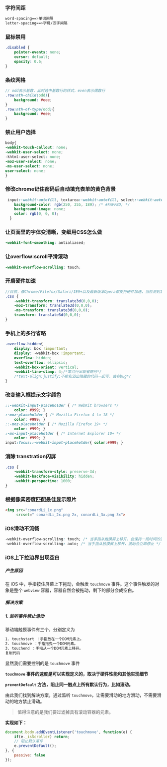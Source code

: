 ### 字符间距

```scss
word-spacing==>单词间隔
letter-spacing==>字母/汉字间隔
```

### 鼠标禁用

```scss
.disabled {
    pointer-events: none;
    cursor: default;
    opacity: 0.6;
}
```

### 条纹网格

```scss
// odd表示基数，此时选中基数行的样式，even表示偶数行
.row:nth-child(odd){
    background: #eee;
}
.row:nth-of-type(odd){
    background: #eee;
}
```

### 禁止用户选择

```scss
body{
-webkit-touch-callout: none;
-webkit-user-select: none;
-khtml-user-select: none;
-moz-user-select: none;
-ms-user-select: none;
user-select: none;
}
```

### 修改chrome记住密码后自动填充表单的黄色背景

```scss
 input:-webkit-autofill, textarea:-webkit-autofill, select:-webkit-autofill {
    background-color: rgb(250, 255, 189); /* #FAFFBD; */
    background-image: none;
    color: rgb(0, 0, 0);
  }
```

### 让页面里的字体变清晰，变细用CSS怎么做

```scss
-webkit-font-smoothing: antialiased;
```

### 让overflow:scroll平滑滚动

```scss
-webkit-overflow-scrolling: touch;
```

### 开启硬件加速

```scss
//目前，像Chrome/Filefox/Safari/IE9+以及最新版本Opera都支持硬件加速，当检测到某个DOM元素应用了某些CSS规则时就会自动开启，从而解决页面闪白，保证动画流畅。
.css {
    -webkit-transform: translate3d(0,0,0);
    -moz-transform: translate3d(0,0,0);
    -ms-transform: translate3d(0,0,0);
    transform: translate3d(0,0,0);
}
```

### 手机上的多行省略

```scss
.overflow-hidden{
    display: box !important;
    display: -webkit-box !important;
    overflow: hidden;
    text-overflow: ellipsis;
    -webkit-box-orient: vertical;
    -webkit-line-clamp: 4;/*第几行出现省略号*/
    /*text-align:justify;不能和溢出隐藏的代码一起写，会有bug*/
}
```

### 改变输入框提示文字颜色

```scss
::-webkit-input-placeholder { /* WebKit browsers */
    color: #999; }
:-moz-placeholder { /* Mozilla Firefox 4 to 18 */
    color: #999; }
::-moz-placeholder { /* Mozilla Firefox 19+ */
    color: #999; }
:-ms-input-placeholder { /* Internet Explorer 10+ */
    color: #999; }
input:focus::-webkit-input-placeholder{ color:#999; }
```

### 消除  transtration闪屏

```scss
.css {
    -webkit-transform-style: preserve-3d;
    -webkit-backface-visibility: hidden;
    -webkit-perspective: 1000;
}
```

### 根据像素密度匹配最佳显示照片

```html
<img src="conardLi_1x.png"
     srcset=" conardLi_2x.png 2x, conardLi_3x.png 3x">
```

### iOS滑动不流畅

```css
-webkit-overflow-scrolling: touch; /* 当手指从触摸屏上移开，会保持一段时间的滚动 */
-webkit-overflow-scrolling: auto; /* 当手指从触摸屏上移开，滚动会立即停止 */
```

### iOS上下拉边界出现空白

##### 产生原因

在 iOS 中，手指按住屏幕上下拖动，会触发 `touchmove` 事件。这个事件触发的对象是整个 `webview` 容器，容器自然会被拖动，剩下的部分会成空白。

##### 解决方案

##### 1. 监听事件禁止滑动

移动端触摸事件有三个，分别定义为

```css
1. touchstart ：手指放在一个DOM元素上。
2. touchmove ：手指拖曳一个DOM元素。
3. touchend ：手指从一个DOM元素上移开。
复制代码
```

显然我们需要控制的是 `touchmove` 事件

**`touchmove` 事件的速度是可以实现定义的，取决于硬件性能和其他实现细节**

**`preventDefault` 方法，阻止同一触点上所有默认行为，比如滚动。**

由此我们找到解决方案，通过监听 `touchmove`，让需要滑动的地方滑动，不需要滑动的地方禁止滑动。

> 值得注意的是我们要过滤掉具有滚动容器的元素。

**实现如下：**

```js
document.body.addEventListener('touchmove', function(e) {
    if(e._isScroller) return;
    // 阻止默认事件
    e.preventDefault();
}, {
    passive: false	
});
```



